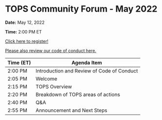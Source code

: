 # TOPS Community Forum - May 2022


**Date:** May 12, 2022


**Time:** 2:00 PM ET


[Click here to register!](https://go.nasa.gov/36aVsmH)


[Please also review our code of conduct here.]()



| **Time (ET)** | **Agenda Item**                            |
|---------------|--------------------------------------------|
| 2:00 PM       | Introduction and Review of Code of Conduct |
| 2:05 PM       | Welcome                                    |
| 2:15 PM       | TOPS Overview                              |
| 2:20 PM       | Breakdown of TOPS areas of actions         |
| 2:40 PM       | Q&A                                        |
| 2:55 PM       | Announcement and Next Steps                |
